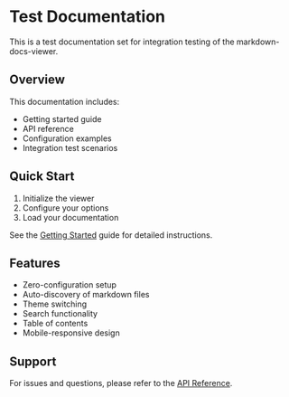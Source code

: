 # Test Documentation

This is a test documentation set for integration testing of the markdown-docs-viewer.

## Overview

This documentation includes:

- Getting started guide
- API reference
- Configuration examples
- Integration test scenarios

## Quick Start

1. Initialize the viewer
2. Configure your options
3. Load your documentation

See the [Getting Started](./getting-started.md) guide for detailed instructions.

## Features

- Zero-configuration setup
- Auto-discovery of markdown files
- Theme switching
- Search functionality
- Table of contents
- Mobile-responsive design

## Support

For issues and questions, please refer to the [API Reference](./api/reference.md).